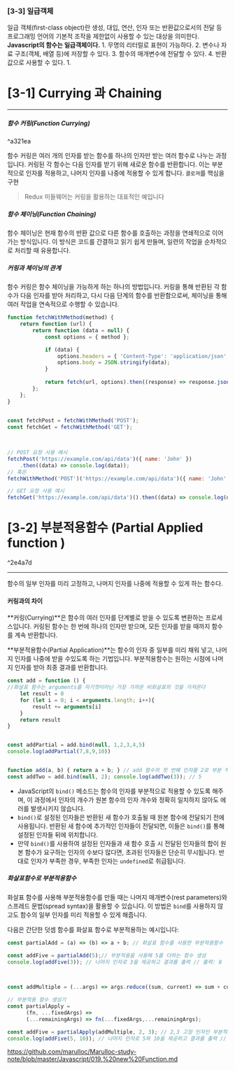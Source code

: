 ### [3-3] 일급객체
일급 객체(first-class object)란 생성, 대입, 연산, 인자 또는 반환값으로서의 전달 등 프로그래밍 언어의 기본적 조작을 제한없이 사용할 수 있는 대상을 의미한다. **Javascript의 함수는 일급객체이다.**
	1. 무명의 리터럴로 표현이 가능하다.
	2. 변수나 자료 구조(객체, 배열 등)에 저장할 수 있다.
	3. 함수의 매개변수에 전달할 수 있다.
	4. 반환값으로 사용할 수 있다.
1. 

# [3-1] Currying 과 Chaining 
---
##### 함수 커링(Function Currying)

^a321ea

함수 커링은 여러 개의 인자를 받는 함수를 하나의 인자만 받는 여러 함수로 나누는 과정입니다. 커링된 각 함수는 다음 인자를 받기 위해 새로운 함수를 반환합니다. 이는 부분적으로 인자를 적용하고, 나머지 인자를 나중에 적용할 수 있게 합니다. `클로져`를 핵심을 구현

> Redux 미들웨어는 커링을 활용하는 대표적인 예입니다

##### 함수 체이닝(Function Chaining)

함수 체이닝은 현재 함수의 반환 값으로 다른 함수를 호출하는 과정을 연쇄적으로 이어가는 방식입니다. 이 방식은 코드를 간결하고 읽기 쉽게 만들며, 일련의 작업을 순차적으로 처리할 때 유용합니다.

##### 커링과 체이닝의 관계

함수 커링은 함수 체이닝을 가능하게 하는 하나의 방법입니다. 커링을 통해 반환된 각 함수가 다음 인자를 받아 처리하고, 다시 다음 단계의 함수를 반환함으로써, 체이닝을 통해 여러 작업을 연속적으로 수행할 수 있습니다.

```js
function fetchWithMethod(method) {
	return function (url) {
		return function (data = null) {
			const options = { method };

			if (data) {
				options.headers = { 'Content-Type': 'application/json' };
				options.body = JSON.stringify(data);
			}
			
			return fetch(url, options).then((response) => response.json());
		};
	};
}

  
const fetchPost = fetchWithMethod('POST');
const fetchGet = fetchWithMethod('GET');

  

// POST 요청 사용 예시
fetchPost('https://example.com/api/data')({ name: 'John' })
	.then((data) => console.log(data));
// 혹은 
fetchWithMethod('POST')('https://example.com/api/data')({ name: 'John' })

// GET 요청 사용 예시
fetchGet('https://example.com/api/data')().then((data) => console.log(data));

```





# [3-2] 부분적용함수 (Partial Applied function )

^2e4a7d

---
함수의 일부 인자를 미리 고정하고, 나머지 인자를 나중에 적용할 수 있게 하는 함수다. 

#### 커링과의 차이 

**커링(Currying)**은 함수의 여러 인자를 단계별로 받을 수 있도록 변환하는 프로세스입니다. 
커링된 함수는 한 번에 하나의 인자만 받으며, 모든 인자를 받을 때까지 함수를 계속 반환합니다.

**부분적용함수(Partial Application)**는 함수의 인자 중 일부를 미리 채워 넣고, 나머지 인자를 나중에 받을 수있도록 하는 기법입니다. 부분적용함수는 원하는 시점에 나머지 인자를 받아 최종 결과를 반환합니다.

```js
const add = function () { 
//화살표 함수는 arguments를 자기껏이아닌 가장 가까운 비화살표의 것을 가져온다
	let result = 0
	for (let i = 0; i < arguments.length; i++){
		result += arguments[i]
	}
	return result
}


const addPartial = add.bind(null, 1,2,3,4,5)
console.log(addPartial(7,8,9,10))


function add(a, b) { return a + b; } // add 함수의 첫 번째 인자를 2로 부분 적용 
const addTwo = add.bind(null, 2); console.log(addTwo(3)); // 5

```

- JavaScript의 `bind()` 메소드는 함수의 인자를 부분적으로 적용할 수 있도록 해주며, 이 과정에서 인자의 개수가 원본 함수의 인자 개수와 정확히 일치하지 않아도 에러를 발생시키지 않습니다.
- `bind()`로 설정된 인자들은 반환된 새 함수가 호출될 때 원본 함수에 전달되기 전에 사용됩니다. 반환된 새 함수에 추가적인 인자들이 전달되면, 이들은 `bind()`를 통해 설정된 인자들 뒤에 위치합니다.
- 만약 `bind()`를 사용하여 설정된 인자들과 새 함수 호출 시 전달된 인자들의 합이 원본 함수가 요구하는 인자의 수보다 많다면, 초과된 인자들은 단순히 무시됩니다. 반대로 인자가 부족한 경우, 부족한 인자는 `undefined`로 취급됩니다.


##### 화살표함수로 부분적용함수 
화살표 함수를 사용해 부분적용함수를 만들 때는 나머지 매개변수(rest parameters)와 스프레드 문법(spread syntax)을 활용할 수 있습니다. 이 방법은 `bind`를 사용하지 않고도 함수의 일부 인자를 미리 적용할 수 있게 해줍니다.

다음은 간단한 덧셈 함수를 화살표 함수로 부분적용하는 예시입니다:
```js
const partialAdd = (a) => (b) => a + b; // 화살표 함수를 사용한 부분적용함수

const addFive = partialAdd(5);// 부분적용을 사용해 5를 더하는 함수 생성
console.log(addFive(3)); // 나머지 인자로 3을 제공하고 결과를 출력 // 출력: 8

  

const addMultiple = (...args) => args.reduce((sum, current) => sum + current, 0);

// 부분적용 함수 생성기
const partialApply = 
	  (fn, ...fixedArgs) =>
	  (...remainingArgs) => fn(...fixedArgs,...remainingArgs);

const addFive = partialApply(addMultiple, 2, 3); // 2,3 고정 인자인 부분적용함수 생성
console.log(addFive(5, 10)); // 나머지 인자로 5와 10을 제공하고 결과를 출력 // 출력: 20
```


 
https://github.com/marulloc/Marulloc-study-note/blob/master/Javascript/019.%20new%20Function.md



 
